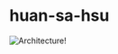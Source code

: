 # huan-sa-hsu
![Architecture!](https://www.google.com/url?sa=i&url=https%3A%2F%2Fvi.m.wikipedia.org%2Fwiki%2FT%25E1%25BA%25ADp_tin%3AHihi_(Stitchbird)-1.jpg&psig=AOvVaw1e8djni1MYBW90uCVIkIEg&ust=1634214323481000&source=images&cd=vfe&ved=0CAsQjRxqFwoTCICUn_awx_MCFQAAAAAdAAAAABAD)
